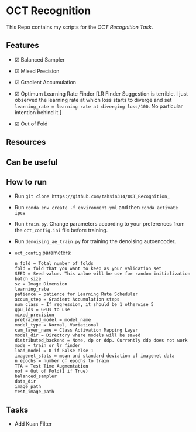 # OCT Recognition 
This Repo contains my scripts for the *OCT Recognition Task*.

## Features

- &#x2611; Balanced Sampler 

- &#x2611; Mixed Precision

- &#x2611; Gradient Accumulation  

- &#x2611; Optimum Learning Rate Finder [LR Finder Suggestion is terrible. I just observed the learning rate at which loss starts to diverge and set `learning_rate = learning rate at diverging loss/100`. No particular intention behind it.] 

- &#x2611; Out of Fold

## Resources

## Can be useful

## How to run

- Run `git clone https://github.com/tahsin314/OCT_Recognition_`
- Run `conda env create -f environment.yml` and then `conda activate ipcv`
- Run `train.py`. Change parameters according to your preferences from the `oct_config.ini` file before training.
- Run `denoising_ae_train.py` for training the denoising autoencoder.
- `oct_config` parameters:

    ```
    n_fold = Total number of folds
    fold = fold that you want to keep as your validation set
    SEED = Seed value. This value will be use for random initialization
    batch_size 
    sz = Image Dimension
    learning_rate 
    patience = patience for Learning Rate Scheduler
    accum_step = Gradient Accumulation steps 
    num_class = If regression, it should be 1 otherwise 5
    gpu_ids = GPUs to use
    mixed_precision 
    pretrained_model = model name
    model_type = Normal, Variational
    cam_layer_name = Class Activation Mapping Layer
    model_dir = Directory where models will be saved
    distributed_backend = None, dp or ddp. Currently ddp does not work
    mode = train or lr_finder
    load_model = 0 if False else 1
    imagenet_stats = mean and standard deviation of imagenet data
    n_epochs = number of epochs to train
    TTA = Test Time Augmentation
    oof = Out of Fold(1 if True)
    balanced_sampler 
    data_dir 
    image_path 
    test_image_path 
    ```

## Tasks

- Add Kuan Filter
